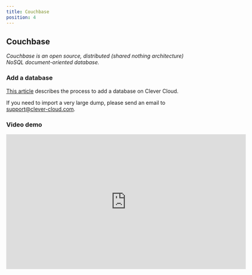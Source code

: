 ```yaml
---
title: Couchbase
position: 4
---
```

## Couchbase <span class="cc-beta pull-right" title="Currently in Beta version"></span>

*Couchbase is an open source, distributed (shared nothing architecture) NoSQL document-oriented database.*

### Add a database

[This article](/databases-and-services/add-service/) describes the process to add a database on Clever Cloud.


If you need to import a very large dump, please send an email to <support@clever-cloud.com>.

### Video demo
<p>
<iframe style="width:640px" height="360" src="http://www.youtube.com/embed/6rJ8zQqIhUw?rel=0&autohide=1&showinfo=0" frameborder="0" controls="0"  allowfullscreen="allowfullscreen"> </iframe>
</p>